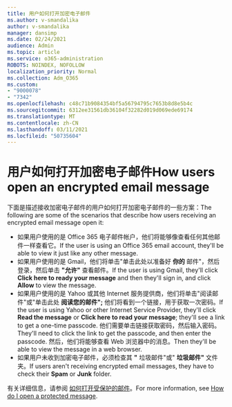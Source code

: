 ```yaml
---
title: 用户如何打开加密电子邮件
ms.author: v-smandalika
author: v-smandalika
manager: dansimp
ms.date: 02/24/2021
audience: Admin
ms.topic: article
ms.service: o365-administration
ROBOTS: NOINDEX, NOFOLLOW
localization_priority: Normal
ms.collection: Adm_O365
ms.custom:
- "9000078"
- "7342"
ms.openlocfilehash: c48c71b9084354bf5a56794795c7653b8d8e5b4c
ms.sourcegitcommit: 6312ee31561db36104f32282d019d069ede69174
ms.translationtype: MT
ms.contentlocale: zh-CN
ms.lasthandoff: 03/11/2021
ms.locfileid: "50735604"
---
```

# <a name="how-users-open-an-encrypted-email-message"></a><span data-ttu-id="8cd88-102">用户如何打开加密电子邮件</span><span class="sxs-lookup"><span data-stu-id="8cd88-102">How users open an encrypted email message</span></span>

<span data-ttu-id="8cd88-103">下面是描述接收加密电子邮件的用户如何打开加密电子邮件的一些方案：</span><span class="sxs-lookup"><span data-stu-id="8cd88-103">The following are some of the scenarios that describe how users receiving an encrypted email message open it:</span></span>

- <span data-ttu-id="8cd88-104">如果用户使用的是 Office 365 电子邮件帐户，他们将能够像查看任何其他邮件一样查看它。</span><span class="sxs-lookup"><span data-stu-id="8cd88-104">If the user is using an Office 365 email account, they'll be able to view it just like any other message.</span></span>
- <span data-ttu-id="8cd88-105">如果用户使用的是 Gmail，他们将单击"单击此处以准备好 **你的** 邮件"，然后登录，然后单击 **"允许"** 查看邮件。</span><span class="sxs-lookup"><span data-stu-id="8cd88-105">If the user is using Gmail, they'll click **Click here to ready your message** and then they'll sign in, and click **Allow** to view the message.</span></span>
- <span data-ttu-id="8cd88-106">如果用户使用的是 Yahoo 或其他 Internet 服务提供商，他们将单击"阅读邮件"或"单击此处 **阅读您的邮件";** 他们将看到一个链接，用于获取一次密码。</span><span class="sxs-lookup"><span data-stu-id="8cd88-106">If the user is using Yahoo or other Internet Service Provider, they'll click **Read the message** or **Click here to read your message**; they'll see a link to get a one-time passcode.</span></span> <span data-ttu-id="8cd88-107">他们需要单击链接获取密码，然后输入密码。</span><span class="sxs-lookup"><span data-stu-id="8cd88-107">They'll need to click the link to get the passcode, and then enter the passcode.</span></span> <span data-ttu-id="8cd88-108">然后，他们将能够查看 Web 浏览器中的消息。</span><span class="sxs-lookup"><span data-stu-id="8cd88-108">Then they'll be able to view the message in a web browser.</span></span>
- <span data-ttu-id="8cd88-109">如果用户未收到加密电子邮件，必须检查其 **"** 垃圾邮件"或" **垃圾邮件"** 文件夹。</span><span class="sxs-lookup"><span data-stu-id="8cd88-109">If users aren't receiving encrypted email messages, they have to check their **Spam** or **Junk** folder.</span></span>

<span data-ttu-id="8cd88-110">有关详细信息，请参阅 [如何打开受保护的邮件](https://support.microsoft.com/topic/how-do-i-open-a-protected-message-1157a286-8ecc-4b1e-ac43-2a608fbf3098)。</span><span class="sxs-lookup"><span data-stu-id="8cd88-110">For more information, see [How do I open a protected message](https://support.microsoft.com/topic/how-do-i-open-a-protected-message-1157a286-8ecc-4b1e-ac43-2a608fbf3098).</span></span>